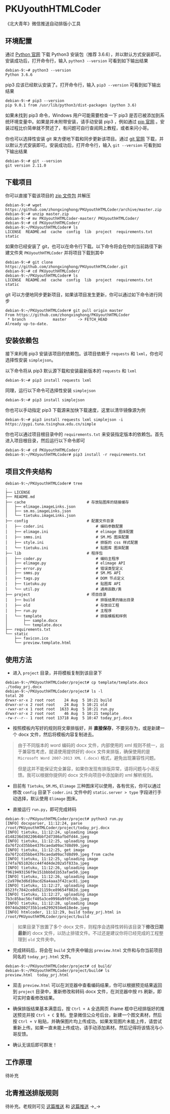 # PKUyouthHTMLCoder

《北大青年》微信推送自动排版小工具


## 环境配置

通过 [Python 官网](https://www.python.org/downloads/) 下载 Python3 安装包（推荐 3.6.6），并以默认方式安装即可。安装成功后，打开命令行，输入 `python3 --version` 可看到如下输出结果
```console
debian-9:~# python3 --version
Python 3.6.6
```

pip3 应该已经默认安装了。打开命令行，输入 `pip3 --version` 可看到如下输出结果
```console
debian-9:~# pip3 --version
pip 9.0.1 from /usr/lib/python3/dist-packages (python 3.6)
```
如果未找到 pip3 命令，Windows 用户可能需要检查一下 pip3 是否已被添加到系统环境变量中。如果是并未附带安装，请手动安装 pip3 ，例如通过 [pip 官网](https://pip.pypa.io/en/stable/reference/pip_install/) 。安装过程比价简单就不赘述了，有问题可自行查阅网上教程，或者来问小哥。

你也可以选择性安装 git 来方便地下载和同步更新该项目。通过 [git 官网](https://git-scm.com/downloads) 下载，并以默认方式安装即可。安装成功后，打开命令行，输入 `git --version` 可看到如下输出结果
```console
debian-9:~# git --version
git version 2.11.0
```

## 下载项目

你可以直接下载该项目的 [zip 文件包](https://github.com/zhongxinghong/PKUyouthHTMLCoder/archive/master.zip) 并解压
```console
debian-9:~# wget https://github.com/zhongxinghong/PKUyouthHTMLCoder/archive/master.zip
debian-9:~# unzip master.zip
debian-9:~# mv PKUyouthHTMLCoder-master/ PKUyouthHTMLCoder/
debian-9:~# cd PKUyouthHTMLCoder/
debian-9:~/PKUyouthHTMLCoder# ls
LICENSE  README.md  cache  config  lib  project  requirements.txt  static
```

如果你已经安装了 git，也可以在命令行下载。以下命令将会在你的当前路径下新建文件夹 `PKUyouthHTMLCoder` 并将项目下载到其中
```console
debian-9:~# git clone https://github.com/zhongxinghong/PKUyouthHTMLCoder.git
debian-9:~# cd PKUyouthHTMLCoder/
debian-9:~/PKUyouthHTMLCoder# ls
LICENSE  README.md  cache  config  lib  project  requirements.txt  static
```

git 可以方便地同步更新项目，如果该项目发生更新，你可以通过如下命令进行同步
```console
debian-9:~/PKUyouthHTMLCoder# git pull origin master
From https://github.com/zhongxinghong/PKUyouthHTMLCoder
 * branch            master     -> FETCH_HEAD
Already up-to-date.
```

## 安装依赖包

接下来利用 pip3 安装该项目的依赖包。该项目依赖于 `requests` 和 `lxml`，你也可选择性安装 `simplejson`。

以下命令将从 pip3 默认源下载和安装最新版本的 `requests` 和 `lxml`
```console
debian-9:~# pip3 install requests lxml
```

同理，运行以下命令可选择性安装 `simplejson`
```console
debian-9:~# pip3 install simplejson
```

你也可以手动指定 pip3 下载源来加快下载速度，这里以清华镜像源为例
```console
debian-9:~# pip3 install requests lxml simplejson -i https://pypi.tuna.tsinghua.edu.cn/simple
```

你也可以通过项目根目录中的 `requirements.txt` 来安装指定版本的依赖包。首先进入项目根目录，然后运行以下命令即可
```console
debian-9:~# cd PKUyouthHTMLCoder/
debian-9:~/PKUyouthHTMLCoder# pip3 install -r requirements.txt
```


## 项目文件夹结构

```console
debian-9:~/PKUyouthHTMLCoder# tree
.
├── LICENSE
├── README.md
├── cache                           # 存放贴图库的链接缓存
│   ├── elimage.imageLinks.json
│   ├── sm.ms.imageLinks.json
│   └── tietuku.imageLinks.json
├── config                          # 配置文件目录
│   ├── coder.ini                       # 编码参数配置
│   ├── elimage.ini                     # elimage 图床配置
│   ├── smms.ini                        # SM.MS 图床配置
│   ├── style.ini                       # 排版的 css 样式配置
│   └── tietuku.ini                     # 贴图库 图床配置
├── lib                             # 程序包
│   ├── coder.py                        # 编码主程序
│   ├── elimage.py                      # elimage API
│   ├── error.py                        # 错误类型定义
│   ├── smms.py                         # SM.MS API
│   ├── tags.py                         # DOM 节点定义
│   ├── tietuku.py                      # 贴图库 API
│   └── util.py                         # 通用函数/类
├── project                         # 项目目录
│   ├── build                           # 排版结果的输出目录
│   ├── old                             # 存放旧工程
│   ├── run.py                          # 主程序
│   └── template                        # 排版模板和样例
│       ├── sample.docx
│       └── template.docx
├── requirements.txt
└── static
    ├── favicon.ico
    └── preview.template.html
```

## 使用方法

- 进入 `project` 目录，并将模板复制到该目录下
```console
debian-9:~/PKUyouthHTMLCoder/project# cp template/template.docx ./today_prj.docx
debian-9:~/PKUyouthHTMLCoder/project# ls -l
total 20
drwxr-xr-x 2 root root    24 Aug  5 10:21 build
drwxr-xr-x 2 root root    24 Aug  5 10:21 old
-rwxr-xr-x 1 root root  1633 Aug  5 10:21 run.py
drwxr-xr-x 2 root root    46 Aug  5 10:21 template
-rw-r--r-- 1 root root 13718 Aug  5 10:47 today_prj.docx
```

- 按照模板内写好的规则将文章排版好，并 **直接保存**，不要另存为，或是新建一个 docx 文件，然后将模板内容复制进去。

> 由于不同版本的 word 编码的 docx 文件，内部使用的 xml 规则不统一，出于兼容性考虑，就请使用提供好的 docx 文件来排版，确保使用的是 `Microsoft Word 2007-2013 XML (.docx)` 格式，避免出现兼容性问题。
>
> 但是这并不能保证完全兼容，如果你发现有排版异常，请将问题与小哥反馈。我可以根据你提供的 docx 文件向项目中添加新的 xml 解析规则。

- 目前有 `Tietuku`, `SM.MS`, `Elimage` 三种图床可以使用，各有优劣，你可以通过修改 `config` 目录下 `coder.ini` 文件中的 `static.server > type` 字段进行手动选择，默认使用 `Elimage` 图床。

- 直接运行 `run.py`，即可完成转码
```console
debian-9:~/PKUyouthHTMLCoder/project# python3 run.py
[INFO] docxparser, 11:12:24, parse /root/PKUyouthHTMLCoder/project/today_prj.docx
[INFO] tietuku, 11:12:24, uploading image d148236d3022064bbf2d7386afbdfd44.jpeg
[INFO] tietuku, 11:12:25, uploading image da76f2cd35bbe4376caeda09ac7d8d99.jpeg
[INFO] tietuku, 11:12:25, get image da76f2cd35bbe4376caeda09ac7d8d99.jpeg from cache
[INFO] tietuku, 11:12:25, uploading image 174fa7651026cc44f4d4de202a5f833a.jpeg
[INFO] tietuku, 11:12:26, uploading image f9619493156f9e151bbbbd1b53afae50.jpeg
[INFO] tietuku, 11:12:26, uploading image c2a970e3d6d10acd26a4aaa3f42cac81.jpeg
[INFO] tietuku, 11:12:27, uploading image 8523fc7842ce8d521159ce89654f882d.jpeg
[INFO] tietuku, 11:12:27, uploading image 7b3c85bac56cf405a3ce0998a9fdfcbb.jpeg
[INFO] tietuku, 11:12:28, uploading image 0974da2802f35b1ce62992934e618e4e.jpeg
[INFO] htmlcoder, 11:12:29, build today_prj.html in /root/PKUyouthHTMLCoder/project/build
```

> 如果目录下放置了多个 docx 文件，则程序会选择性转码该目录下**修改日期最新**的 docx 文件，以防止排错文件。不过还是建议你将已经完成的工程整理到 `old` 文件夹中。

- 完成转码后，将会在 `build` 文件夹中输出 `preview.html` 文件和与你当前项目同名的 `today_prj.html` 文件。
```console
debian-9:~/PKUyouthHTMLCoder/project# cd build/
debian-9:~/PKUyouthHTMLCoder/project/build# ls
preview.html  today_prj.html
```

- 双击 `preview.html` 可以在浏览器中查看编码结果，你可以根据预览结果返回到 `project` 目录中，重新修改和转码 docx 文件，在浏览器中按 `F5` 刷新，即可实时查看修改结果。

- 确保排版结果基本满意后，按 `Ctrl + A` 全选网页 iframe 框中已经排版好的推送预览并按 `Ctrl + C` 复制。登录微信公众号后台，新建一个图文素材，然后按 `Ctrl + V` 粘贴，并确保图片均上传成功。如果发现图片未能上传，请尝试重新上传。如果一直未能上传成功，请手动添加素材。然后记得将该情况与小哥反馈。

- 确认无误后即可群发！


## 工作原理

待补充


## 北青推送排版规则

待补充。老规则可见 [这篇推送](https://mp.weixin.qq.com/s?__biz=MzA3NzAzMDEyNg==&tempkey=OTY4XzRVODRqRDkrQmFrTit1YmFEVmw4UmVqY1JwRnRoYUxKNm9PdVdlOTFZQ1gwWmlBOUt3dVRYRzhsREhhUnVfOEloYTlXeXdINDhWMHUxY3RwY0xTUFdXYkR5eG1NeGlmQkNSSlRMTEllcjFpQW82dDNsZTkzTTZnWDRmUUU1bjNjU2hjRC1jX1hCVlRxbkRNWmRGUy1Gc215U3BQZ2tSUkRZZDJReVF%2Bfg%3D%3D&chksm=04acc80f33db41198d016a5ae58f727854a6e0e510009f793aa258dfea0248a650c2a0d9a47e#rd) 和 [这篇推送](https://mp.weixin.qq.com/s?__biz=MzA3NzAzMDEyNg==&tempkey=OTY4X3czR1RoQWJGZDBiaUdOL3lEVmw4UmVqY1JwRnRoYUxKNm9PdVdlc2dpek41RWpBODV5Ujk3NlV4T3dPNUt5SXc1d1hlajdNRXpQdmI5aGM5WjNZVjVOdE92RmlEZXhuNWhXMWllNXN1NE11cWtSMTkwRVEyQ25PUzdTX0FTa0dKVmNYemNYMk1ST0MzMHVSeHZ0UndtVk40Y2VUZVM2bjJKUXFVbEF%2Bfg%3D%3D&chksm=16c4990821b3101e310754723ba3b143947e6cf673654eaa5e9d40f4310d9d0da20368d51b68#rd) →_→
